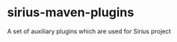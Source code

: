 sirius-maven-plugins
====================

A set of auxiliary plugins which are used for Sirius project
